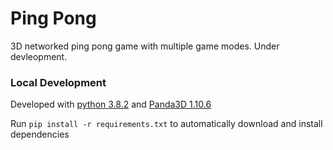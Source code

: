 # Ping Pong
3D networked ping pong game with multiple game modes. Under devleopment.

### Local Development

Developed with [python 3.8.2](https://www.python.org/downloads/release/python-382/) and [Panda3D 1.10.6](https://www.panda3d.org)

Run `pip install -r requirements.txt` to automatically download and install dependencies
